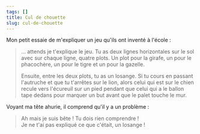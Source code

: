 ```yaml
---
tags: []
title: Cul de chouette
slug: cul-de-chouette
---
```


Mon petit essaie de m'expliquer un jeu qu'ils ont inventé à l'école :

> … attends je t'explique le jeu. Tu as deux lignes horizontales sur le sol avec sur chaque ligne, quatre plots. Un plot pour la girafe, un pour le phacochère, un pour le tigre et un pour la gazelle.
>
> Ensuite, entre les deux plots, tu as un losange. Si tu cours en passant l'autruche et que tu t'arrêtes sur le lion, alors celui qui est sur le chien recule vers l'écureuil sur un pied pendant que celui qui a le ballon tape dedans pour marquer un but avant que le palet touche le mur.

Voyant ma tête ahurie, il comprend qu'il y a un problème :

> Ah mais je suis bête ! Tu dois rien comprendre !  
> Je ne t'ai pas expliqué ce que c'était, un losange !
